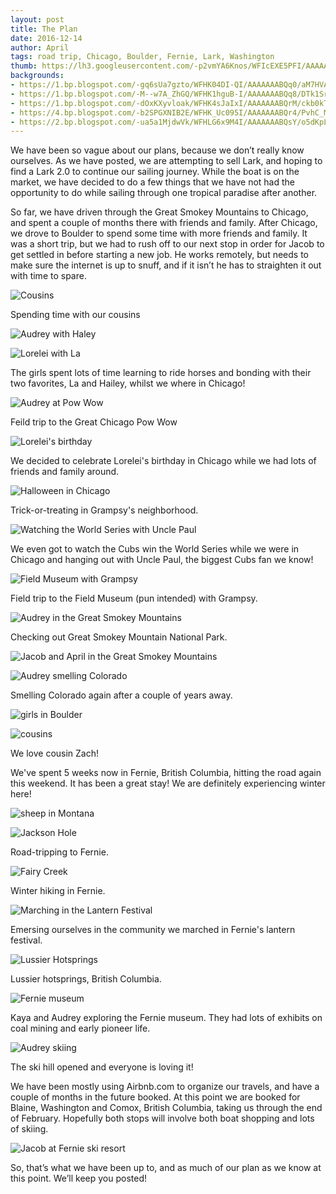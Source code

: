 ```yaml
---
layout: post
title: The Plan
date: 2016-12-14
author: April
tags: road trip, Chicago, Boulder, Fernie, Lark, Washington
thumb: https://lh3.googleusercontent.com/-p2vmYA6Knos/WFIcEXE5PFI/AAAAAAABQ6U/Su92k8DchBk/s640/blogger-image-2129329290.jpg
backgrounds:
- https://1.bp.blogspot.com/-gq6sUa7gzto/WFHK04DI-QI/AAAAAAABQq0/aM7HVA0qfXcUvDSPc13ZKbykfF5k6pVigCLcB/s1600/IMG_2896.jpg
- https://1.bp.blogspot.com/-M--w7A_ZhGQ/WFHK1hguB-I/AAAAAAABQq8/DTk1SrrvTrAXbIjAKB8i92WVdDgn8eWtwCLcB/s1600/IMG_3059.jpg
- https://1.bp.blogspot.com/-dOxKXyvloak/WFHK4sJaIxI/AAAAAAABQrM/ckb0kTu9Bnsg1wl8oL_G72rxPuB9S58pQCLcB/s1600/IMG_4179.jpg
- https://4.bp.blogspot.com/-b2SPGXNIB2E/WFHK_Uc095I/AAAAAAABQr4/PvhC_MfXvqg0H3WirRnoErc73fPPT04TgCLcB/s1600/IMG_5037.jpg
- https://2.bp.blogspot.com/-ua5a1MjdwVk/WFHLG6x9M4I/AAAAAAABQsY/o5dKpLMERKAlFMayE2udb8XVj3holI5zwCLcB/s1600/IMG_6287.jpg
---
```


We have been so vague about our plans, because we don’t really know ourselves. As we have posted, we are attempting to sell Lark, and hoping to find a Lark 2.0 to continue our sailing journey. While the boat is on the market, we have decided to do a few things that we have not had the opportunity to do while sailing through one tropical paradise after another. 

So far, we have driven through the Great Smokey Mountains to Chicago, and spent a couple of months there with friends and family. After Chicago, we drove to Boulder to spend some time with more friends and family. It was a short trip, but we had to rush off to our next stop in order for Jacob to get settled in before starting a new job. He works remotely, but needs to make sure the internet is up to snuff, and if it isn’t he has to straighten it out with time to spare. 

![Cousins](https://1.bp.blogspot.com/-gq6sUa7gzto/WFHK04DI-QI/AAAAAAABQq0/aM7HVA0qfXcUvDSPc13ZKbykfF5k6pVigCLcB/s1600/IMG_2896.jpg)

Spending time with our cousins

![Audrey with Haley](https://1.bp.blogspot.com/-M--w7A_ZhGQ/WFHK1hguB-I/AAAAAAABQq8/DTk1SrrvTrAXbIjAKB8i92WVdDgn8eWtwCLcB/s1600/IMG_3059.jpg)

![Lorelei with La](https://2.bp.blogspot.com/-1pSlH839Tvc/WFHK2aoL_oI/AAAAAAABQrA/ETgNiS77jdkeZ3T5Vxt0m_l2eAaHqua7ACLcB/s1600/IMG_3355.jpg)

The girls spent lots of time learning to ride horses and bonding with their two favorites, La and Hailey, whilst we where in Chicago! 

![Audrey at Pow Wow](https://4.bp.blogspot.com/-3wxY4aYUSZg/WFHK0fIsiWI/AAAAAAABQqs/FkTnHMTXl242aE9CG5osDoPHGl8UeOafQCLcB/s1600/IMG_2331.jpg)
 
Feild trip to the Great Chicago Pow Wow

![Lorelei's birthday](https://1.bp.blogspot.com/-dOxKXyvloak/WFHK4sJaIxI/AAAAAAABQrM/ckb0kTu9Bnsg1wl8oL_G72rxPuB9S58pQCLcB/s1600/IMG_4179.jpg)

We decided to celebrate Lorelei's birthday in Chicago while we had lots of friends and family around. 

![Halloween in Chicago](https://1.bp.blogspot.com/-GKxtw-BD3w4/WFHK5aNNZlI/AAAAAAABQrY/FrFVDXaumC8wICiIYJh3n3cCcfDoieTgQCLcB/s1600/IMG_4273.jpg)

Trick-or-treating in Grampsy's neighborhood. 

![Watching the World Series with Uncle Paul](https://lh3.googleusercontent.com/-RG1Bz7J-DnM/WFHMQX9EnYI/AAAAAAABQt8/6kNS0l4RS4Q/s640/blogger-image--426062690.jpg)

We even got to watch the Cubs win the World Series while we were in Chicago and hanging out with Uncle Paul, the biggest Cubs fan we know!

![Field Museum with Grampsy](https://3.bp.blogspot.com/-i3nlaVbg4do/WFHK5v4fJuI/AAAAAAABQrc/4-JaiKTLd18CsALs3tOb3eVBrO4XnQSSQCLcB/s1600/IMG_4328%25281%2529.jpg)

Field trip to the Field Museum (pun intended) with Grampsy.

![Audrey in the Great Smokey Mountains](https://1.bp.blogspot.com/-z-18DBUskEs/WFHKyOvoj_I/AAAAAAABQqo/7twmaGLfKsU7Fy9_J9Vcj5V0qmqUK0DBACLcB/s1600/IMG_1666.jpg)

Checking out Great Smokey Mountain National Park. 

![Jacob and April in the Great Smokey Mountains](https://2.bp.blogspot.com/-gLBWK1DvDtU/WFHKxwHk3tI/AAAAAAABQqk/knQWx7hTGgEp_OD0dF68TmJU7qTFJOTcQCLcB/s1600/IMG_1528.jpg)

![Audrey smelling Colorado](https://2.bp.blogspot.com/-j4v_ehpZ3VA/WFHK9WrWraI/AAAAAAABQrs/nJtETVQmi-I4VXiZQsCM8KAwX8rDSErNgCLcB/s1600/IMG_4701.jpg)

Smelling Colorado again after a couple of years away. 

![girls in Boulder](https://1.bp.blogspot.com/-l-4TKx4KxYg/WFHK9LGcv_I/AAAAAAABQrk/as3H_s8jUy4R0W-fs_Z4bW1czF7tNx8VgCLcB/s1600/IMG_4735.jpg)

![cousins](https://4.bp.blogspot.com/-b2SPGXNIB2E/WFHK_Uc095I/AAAAAAABQr4/PvhC_MfXvqg0H3WirRnoErc73fPPT04TgCLcB/s1600/IMG_5037.jpg)

We love cousin Zach! 

We've spent 5 weeks now in Fernie, British Columbia, hitting the road again this weekend. It has been a great stay! We are definitely experiencing winter here!

![sheep in Montana](https://4.bp.blogspot.com/-FqkBRePYZls/WFHLBIvwG1I/AAAAAAABQr8/BsKb4qFViNcHGlmIVVxjIkkBozpM-ZZCgCLcB/s1600/IMG_5085.jpg)

![Jackson Hole](https://3.bp.blogspot.com/-bUpTAppLDYM/WFHLB6u7WrI/AAAAAAABQsA/bBpkXDuQIl0NrkryBTA0tU0LMPXpFYbUwCLcB/s1600/IMG_5105.jpg)

Road-tripping to Fernie. 

![Fairy Creek](https://4.bp.blogspot.com/-4otvrdR_Mlk/WFHLEt44OXI/AAAAAAABQsI/2SRHGZoyvBckNIwM9NL7KPFyh9NqlTFYQCLcB/s1600/IMG_5373.jpg)

Winter hiking in Fernie. 

![Marching in the Lantern Festival](https://1.bp.blogspot.com/-HgmtsoWqR4E/WFHLFIr8TBI/AAAAAAABQsM/FSuJDyPhWjMi6ySpUEb3lEArmuEZuNiZwCLcB/s1600/IMG_5475.jpg)

Emersing ourselves in the community we marched in Fernie's lantern festival. 

![Lussier Hotsprings](https://3.bp.blogspot.com/-O9Sch5Razmg/WFHLFj_mnBI/AAAAAAABQsQ/3DHvpSkAGhYvhJdz3HJnKPV7G8904MCowCLcB/s1600/IMG_5945.jpg)

Lussier hotsprings, British Columbia. 

![Fernie museum](https://3.bp.blogspot.com/-MEYlqtLyuyk/WFHLGrs4WgI/AAAAAAABQsU/K_TtoDU-1KQyR3tIgSLhQedXdI-qDluKQCLcB/s1600/IMG_6197.jpg)

Kaya and Audrey exploring the Fernie museum. They had lots of exhibits on coal mining and early pioneer life. 

![Audrey skiing](https://lh3.googleusercontent.com/-p2vmYA6Knos/WFIcEXE5PFI/AAAAAAABQ6U/Su92k8DchBk/s640/blogger-image-2129329290.jpg)

The ski hill opened and everyone is loving it! 

We have been mostly using Airbnb.com to organize our travels, and have a couple of months in the future booked. At this point we are booked for Blaine, Washington and Comox, British Columbia, taking us through the end of February. Hopefully both stops will involve both boat shopping and lots of skiing. 

![Jacob at Fernie ski resort](https://2.bp.blogspot.com/-ua5a1MjdwVk/WFHLG6x9M4I/AAAAAAABQsY/o5dKpLMERKAlFMayE2udb8XVj3holI5zwCLcB/s1600/IMG_6287.jpg)

So, that’s what we have been up to, and as much of our plan as we know at this point. We’ll keep you posted! 
